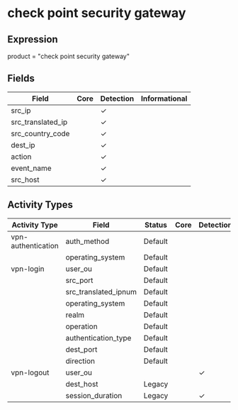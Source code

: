 check point security gateway
============================

Expression
----------

product = "check point security gateway"

Fields
------

| Field             | Core | Detection | Informational |
| ----------------- | ---- | --------- | ------------- |
| src_ip            |      | &#10003;  |               |
| src_translated_ip |      | &#10003;  |               |
| src_country_code  |      | &#10003;  |               |
| dest_ip           |      | &#10003;  |               |
| action            |      | &#10003;  |               |
| event_name        |      | &#10003;  |               |
| src_host          |      | &#10003;  |               |

Activity Types
--------------

| Activity Type      | Field                | Status  | Core | Detection | Informational |
| ------------------ | -------------------- | ------- | ---- | --------- | ------------- |
| vpn-authentication | auth_method          | Default |      |           | &#10003;      |
|                    | operating_system     | Default |      |           | &#10003;      |
| vpn-login          | user_ou              | Default |      |           | &#10003;      |
|                    | src_port             | Default |      |           | &#10003;      |
|                    | src_translated_ipnum | Default |      |           | &#10003;      |
|                    | operating_system     | Default |      |           | &#10003;      |
|                    | realm                | Default |      |           | &#10003;      |
|                    | operation            | Default |      |           | &#10003;      |
|                    | authentication_type  | Default |      |           | &#10003;      |
|                    | dest_port            | Default |      |           | &#10003;      |
|                    | direction            | Default |      |           | &#10003;      |
| vpn-logout         | user_ou              |         |      | &#10003;  |               |
|                    | dest_host            | Legacy  |      |           | &#10003;      |
|                    | session_duration     | Legacy  |      | &#10003;  |               |

